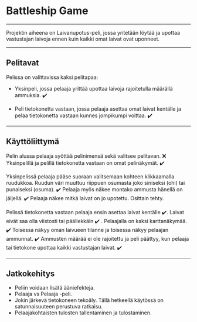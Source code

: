 # Battleship Game

---

Projektin aiheena on Laivanupotus-peli, jossa yritetään löytää ja upottaa vastustajan laivoja ennen kuin kaikki omat laivat ovat uponneet.

---

## Pelitavat

Pelissa on valittavissa kaksi pelitapaa:

- Yksinpeli, jossa pelaaja yrittää upottaa laivoja rajoitetulla määrällä ammuksia. :heavy_check_mark:

- Peli tietokonetta vastaan, jossa pelaaja asettaa omat laivat kentälle ja pelaa tietokonetta vastaan kunnes jompikumpi voittaa. :heavy_check_mark:

---

## Käyttöliittymä

Pelin alussa pelaaja syöttää pelinimensä sekä valitsee pelitavan. :x: Yksinpelillä ja pelillä tietokonetta vastaan on omat pelinäkymät. :heavy_check_mark:

Yksinpelissä pelaaja pääse suoraan valitsemaan kohteen klikkaamalla ruudukkoa. Ruudun väri muuttuu riippuen osumasta joko siniseksi (ohi) tai punaiseksi (osuma). :heavy_check_mark: Pelaaja myös näkee montako ammusta hänellä on jäljellä. :heavy_check_mark: Pelaaja näkee mitkä laivat on jo upotettu. Osittain tehty.

Pelissä tietokonetta vastaan pelaaja ensin asettaa laivat kentälle :heavy_check_mark:. Laivat eivät saa olla viistosti tai päällekkäin :heavy_check_mark: . Pelaajalla on kaksi karttanäkymää. :heavy_check_mark: Toisessa näkyy oman laivueen tilanne ja toisessa näkyy pelaajan ammunnat. :heavy_check_mark: Ammusten määrää ei ole rajoitettu ja peli päättyy, kun pelaaja tai tietokone upottaa kaikki vastustajan laivat. :heavy_check_mark:

---

## Jatkokehitys

 - Peliin voidaan lisätä ääniefekteja. 
 - Pelaaja vs Pelaaja -peli.
 - Jokin järkevä tietokoneen tekoäly. Tällä hetkeellä käytössä on satunnaisuuteen perustuva ratkaisu.
 - Pelaajakohtaisten tulosten tallentaminen ja tulostaminen. 